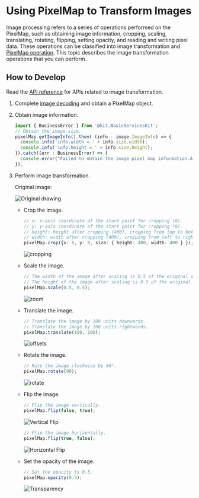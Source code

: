 # Using PixelMap to Transform Images

Image processing refers to a series of operations performed on the PixelMap, such as obtaining image information, cropping, scaling, translating, rotating, flipping, setting opacity, and reading and writing pixel data. These operations can be classified into image transformation and [PixelMap operation](image-pixelmap-operation.md). This topic describes the image transformation operations that you can perform.

## How to Develop

Read the [API reference](../../reference/apis-image-kit/js-apis-image.md#pixelmap7) for APIs related to image transformation.

1. Complete [image decoding](image-decoding.md) and obtain a PixelMap object.

2. Obtain image information.

   ```ts
   import { BusinessError } from '@kit.BasicServicesKit';
   // Obtain the image size.
   pixelMap.getImageInfo().then( (info : image.ImageInfo) => {
     console.info('info.width = ' + info.size.width);
     console.info('info.height = ' + info.size.height);
   }).catch((err : BusinessError) => {
     console.error("Failed to obtain the image pixel map information.And the error is: " + err);
   });
   ```

3. Perform image transformation.

   Original image:

     ![Original drawing](figures/original-drawing.jpeg)

   - Crop the image.

     ```ts
     // x: x-axis coordinate of the start point for cropping (0).
     // y: y-axis coordinate of the start point for cropping (0).
     // height: height after cropping (400), cropping from top to bottom.
     // width: width after cropping (400), cropping from left to right.
     pixelMap.crop({x: 0, y: 0, size: { height: 400, width: 400 } });
     ```

     ![cropping](figures/cropping.jpeg)

   - Scale the image.

     ```ts
     // The width of the image after scaling is 0.5 of the original width.
     // The height of the image after scaling is 0.5 of the original height.
     pixelMap.scale(0.5, 0.5);
     ```

     ![zoom](figures/zoom.jpeg)

   - Translate the image.

     ```ts
     // Translate the image by 100 units downwards.
     // Translate the image by 100 units rightwards.
     pixelMap.translate(100, 100);
     ```

     ![offsets](figures/offsets.jpeg)

   - Rotate the image.

     ```ts
     // Rate the image clockwise by 90°.
     pixelMap.rotate(90);
     ```

     ![rotate](figures/rotate.jpeg)

   - Flip the image.

     ```ts
     // Flip the image vertically.
     pixelMap.flip(false, true);
     ```

     ![Vertical Flip](figures/vertical-flip.jpeg)

     ```ts
     // Flip the image horizontally.
     pixelMap.flip(true, false);
     ```

     ![Horizontal Flip](figures/horizontal-flip.jpeg)

   - Set the opacity of the image.

     ```ts
     // Set the opacity to 0.5.
     pixelMap.opacity(0.5);
     ```

     ![Transparency](figures/transparency.png)

<!--RP1-->
<!--RP1End-->
